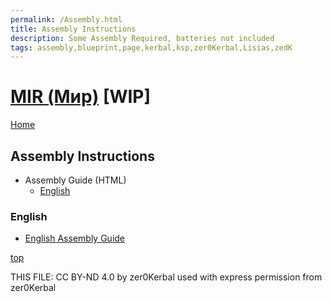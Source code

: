 ```yaml
---
permalink: /Assembly.html
title: Assembly Instructions
description: Some Assembly Required, batteries not included
tags: assembly,blueprint,page,kerbal,ksp,zer0Kerbal,Lisias,zedK
---
```

<!-- Assembly.md v1.0.0.1
MIR (Мир)
created: 12 Sep 2022
updated: 01 May 2023

TEMPLATE: Assembly.md v1.0.1.0
created: 28 Aug 2022
updated: 16 Apr 2023
-->

<script src="https://kit.fontawesome.com/0ea5493613.js" crossorigin="anonymous"></script>
<i class="fa-solid fa-helmet-safety fa-beat-fade fa-3x" style="--fa-beat-fade-opacity: 0.1; --fa-beat-fade-scale: 1.25;color: #FF8200" ></i>

# [MIR (Мир)](https://www.curseforge.com/kerbal/ksp-mods/MIR) [WIP]

[Home](./index.md)

## Assembly Instructions

<!-- no toc -->
* Assembly Guide (HTML)
  * [English](#english)

### English

* [English Assembly Guide](https://zer0kerbal.github.io/MIR/Assembly-Mir-en-us.html)

[top](#table-of-contents)

THIS FILE: CC BY-ND 4.0 by zer0Kerbal
  used with express permission from zer0Kerbal

[mod]: https://www.curseforge.com/kerbal/ksp-mods/Mir "Mir (Mir)"